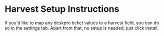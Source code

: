 # Harvest Setup Instructions

If you'd like to map any deskpro ticket values to a harvest field, you can do so in the settings tab. Apart from that, no setup is needed, just click install.
